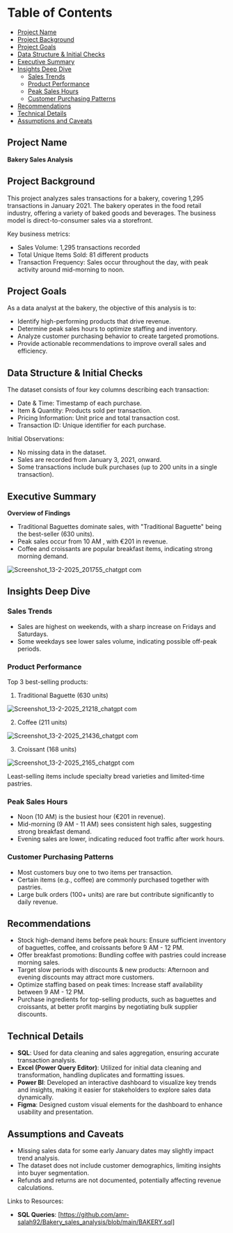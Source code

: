 # Table of Contents

- [Project Name](#project-name)
- [Project Background](#project-background)
- [Project Goals](#project-goals)
- [Data Structure & Initial Checks](#data-structure--initial-checks)
- [Executive Summary](#executive-summary)
- [Insights Deep Dive](#insights-deep-dive)
  - [Sales Trends](#sales-trends)
  - [Product Performance](#product-performance)
  - [Peak Sales Hours](#peak-sales-hours)
  - [Customer Purchasing Patterns](#customer-purchasing-patterns)
- [Recommendations](#recommendations)
- [Technical Details](#technical-details)
- [Assumptions and Caveats](#assumptions-and-caveats)

## Project Name

**Bakery Sales Analysis**

## Project Background

This project analyzes sales transactions for a bakery, covering 1,295 transactions in January 2021. The bakery operates in the food retail industry, offering a variety of baked goods and beverages. The business model is direct-to-consumer sales via a storefront.

Key business metrics:
- Sales Volume: 1,295 transactions recorded
- Total Unique Items Sold: 81 different products
- Transaction Frequency: Sales occur throughout the day, with peak activity around mid-morning to noon.

## Project Goals

As a data analyst at the bakery, the objective of this analysis is to:
- Identify high-performing products that drive revenue.
- Determine peak sales hours to optimize staffing and inventory.
- Analyze customer purchasing behavior to create targeted promotions.
- Provide actionable recommendations to improve overall sales and efficiency.

## Data Structure & Initial Checks

The dataset consists of four key columns describing each transaction:
- Date & Time: Timestamp of each purchase.
- Item & Quantity: Products sold per transaction.
- Pricing Information: Unit price and total transaction cost.
- Transaction ID: Unique identifier for each purchase.

Initial Observations:
- No missing data in the dataset.
- Sales are recorded from January 3, 2021, onward.
- Some transactions include bulk purchases (up to 200 units in a single transaction).

## Executive Summary

**Overview of Findings**
- Traditional Baguettes dominate sales, with "Traditional Baguette" being the best-seller (630 units).
- Peak sales occur from 10 AM , with €201 in revenue.
- Coffee and croissants are popular breakfast items, indicating strong morning demand.
  
![Screenshot_13-2-2025_201755_chatgpt com](https://github.com/user-attachments/assets/df9174a3-fe6c-491e-a321-28a027761e11)

## Insights Deep Dive

### Sales Trends
- Sales are highest on weekends, with a sharp increase on Fridays and Saturdays.
- Some weekdays see lower sales volume, indicating possible off-peak periods.

### Product Performance
Top 3 best-selling products:
1. Traditional Baguette (630 units)

![Screenshot_13-2-2025_21218_chatgpt com](https://github.com/user-attachments/assets/8181122d-6096-4717-865f-fbb3cb361abb)

2. Coffee (211 units)

![Screenshot_13-2-2025_21436_chatgpt com](https://github.com/user-attachments/assets/c356edec-34ab-43b8-921b-61f54a0b08bd)

3. Croissant (168 units)

![Screenshot_13-2-2025_2165_chatgpt com](https://github.com/user-attachments/assets/b7489a65-c578-4533-b189-47f610222ddf)

Least-selling items include specialty bread varieties and limited-time pastries.

### Peak Sales Hours
- Noon (10 AM) is the busiest hour (€201 in revenue).
- Mid-morning (9 AM - 11 AM) sees consistent high sales, suggesting strong breakfast demand.
- Evening sales are lower, indicating reduced foot traffic after work hours.

### Customer Purchasing Patterns
- Most customers buy one to two items per transaction.
- Certain items (e.g., coffee) are commonly purchased together with pastries.
- Large bulk orders (100+ units) are rare but contribute significantly to daily revenue.

## Recommendations
- Stock high-demand items before peak hours: Ensure sufficient inventory of baguettes, coffee, and croissants before 9 AM - 12 PM.
- Offer breakfast promotions: Bundling coffee with pastries could increase morning sales.
- Target slow periods with discounts & new products: Afternoon and evening discounts may attract more customers.
- Optimize staffing based on peak times: Increase staff availability between 9 AM - 12 PM.
- Purchase ingredients for top-selling products, such as baguettes and croissants, at better profit margins by negotiating bulk supplier discounts.

## Technical Details
- **SQL**: Used for data cleaning and sales aggregation, ensuring accurate transaction analysis.
- **Excel (Power Query Editor)**: Utilized for initial data cleaning and transformation, handling duplicates and formatting issues.
- **Power BI**: Developed an interactive dashboard to visualize key trends and insights, making it easier for stakeholders to explore sales data dynamically.
- **Figma**: Designed custom visual elements for the dashboard to enhance usability and presentation.

## Assumptions and Caveats
- Missing sales data for some early January dates may slightly impact trend analysis.
- The dataset does not include customer demographics, limiting insights into buyer segmentation.
- Refunds and returns are not documented, potentially affecting revenue calculations.

Links to Resources:
- **SQL Queries**: [https://github.com/amr-salah92/Bakery_sales_analysis/blob/main/BAKERY.sql]

